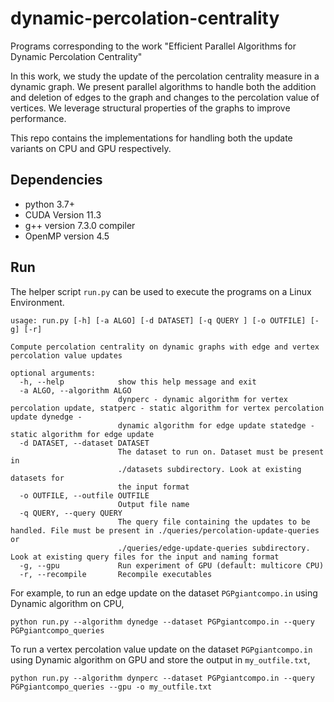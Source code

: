 # dynamic-percolation-centrality
Programs corresponding to the work "Efficient Parallel Algorithms for Dynamic Percolation Centrality"

In this work, we study the update of the percolation centrality measure in a dynamic graph. We present parallel algorithms to handle both the addition and deletion of edges to the graph and changes to the percolation value of vertices. We leverage structural properties of the graphs to improve performance.

This repo contains the implementations for handling both the update variants on CPU and GPU respectively.

## Dependencies

- python 3.7+
- CUDA  Version  11.3
- g++ version 7.3.0 compiler
- OpenMP version 4.5

## Run

The helper script `run.py` can be used to execute the programs on a Linux Environment. 
```
usage: run.py [-h] [-a ALGO] [-d DATASET] [-q QUERY ] [-o OUTFILE] [-g] [-r]

Compute percolation centrality on dynamic graphs with edge and vertex percolation value updates

optional arguments:
  -h, --help            show this help message and exit
  -a ALGO, --algorithm ALGO
                        dynperc - dynamic algorithm for vertex percolation update, statperc - static algorithm for vertex percolation update dynedge -
                        dynamic algorithm for edge update statedge - static algorithm for edge update
  -d DATASET, --dataset DATASET
                        The dataset to run on. Dataset must be present in
                        ./datasets subdirectory. Look at existing datasets for
                        the input format
  -o OUTFILE, --outfile OUTFILE
                        Output file name
  -q QUERY, --query QUERY
                        The query file containing the updates to be handled. File must be present in ./queries/percolation-update-queries or
                        ./queries/edge-update-queries subdirectory. Look at existing query files for the input and naming format
  -g, --gpu             Run experiment of GPU (default: multicore CPU)
  -r, --recompile       Recompile executables
```

For example, to run an edge update on the dataset `PGPgiantcompo.in` using Dynamic algorithm on CPU,
```
python run.py --algorithm dynedge --dataset PGPgiantcompo.in --query PGPgiantcompo_queries
```

To run a vertex percolation value update on the dataset `PGPgiantcompo.in` using Dynamic algorithm on GPU and store the output in `my_outfile.txt`,
```
python run.py --algorithm dynperc --dataset PGPgiantcompo.in --query PGPgiantcompo_queries --gpu -o my_outfile.txt 
```
